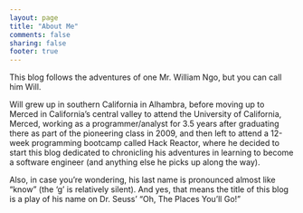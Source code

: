 ```yaml
---
layout: page
title: "About Me"
comments: false
sharing: false
footer: true
---
```


This blog follows the adventures of one Mr. William Ngo, but you can call him Will.

Will grew up in southern California in Alhambra, before moving up to Merced in California’s central valley to attend the University of California, Merced, working as a programmer/analyst for 3.5 years after graduating there as part of the pioneering class in 2009, and then left to attend a 12-week programming bootcamp called Hack Reactor, where he decided to start this blog dedicated to chronicling his adventures in learning to become a software engineer (and anything else he picks up along the way).

Also, in case you’re wondering, his last name is pronounced almost like “know” (the ‘g’ is relatively silent). And yes, that means the title of this blog is a play of his name on Dr. Seuss’ “Oh, The Places You’ll Go!”